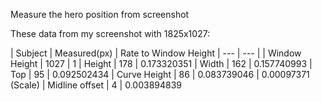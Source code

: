 Measure the hero position from screenshot

These data from my screenshot with 1825x1027:

| Subject | Measured(px) | Rate to Window Height
| ---             | ---  |
| Window Height   | 1027 | 1
| Height          | 178  | 0.173320351
| Width           | 162  | 0.157740993
| Top             | 95   | 0.092502434
| Curve Height    | 86   | 0.083739046 | 0.00097371 (Scale)
| Midline offset  | 4    | 0.003894839
